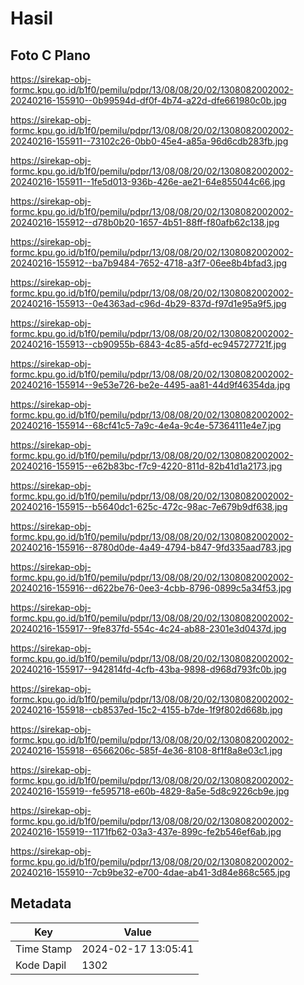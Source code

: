 # Hasil

## Foto C Plano

https://sirekap-obj-formc.kpu.go.id/b1f0/pemilu/pdpr/13/08/08/20/02/1308082002002-20240216-155910--0b99594d-df0f-4b74-a22d-dfe661980c0b.jpg

https://sirekap-obj-formc.kpu.go.id/b1f0/pemilu/pdpr/13/08/08/20/02/1308082002002-20240216-155911--73102c26-0bb0-45e4-a85a-96d6cdb283fb.jpg

https://sirekap-obj-formc.kpu.go.id/b1f0/pemilu/pdpr/13/08/08/20/02/1308082002002-20240216-155911--1fe5d013-936b-426e-ae21-64e855044c66.jpg

https://sirekap-obj-formc.kpu.go.id/b1f0/pemilu/pdpr/13/08/08/20/02/1308082002002-20240216-155912--d78b0b20-1657-4b51-88ff-f80afb62c138.jpg

https://sirekap-obj-formc.kpu.go.id/b1f0/pemilu/pdpr/13/08/08/20/02/1308082002002-20240216-155912--ba7b9484-7652-4718-a3f7-06ee8b4bfad3.jpg

https://sirekap-obj-formc.kpu.go.id/b1f0/pemilu/pdpr/13/08/08/20/02/1308082002002-20240216-155913--0e4363ad-c96d-4b29-837d-f97d1e95a9f5.jpg

https://sirekap-obj-formc.kpu.go.id/b1f0/pemilu/pdpr/13/08/08/20/02/1308082002002-20240216-155913--cb90955b-6843-4c85-a5fd-ec945727721f.jpg

https://sirekap-obj-formc.kpu.go.id/b1f0/pemilu/pdpr/13/08/08/20/02/1308082002002-20240216-155914--9e53e726-be2e-4495-aa81-44d9f46354da.jpg

https://sirekap-obj-formc.kpu.go.id/b1f0/pemilu/pdpr/13/08/08/20/02/1308082002002-20240216-155914--68cf41c5-7a9c-4e4a-9c4e-57364111e4e7.jpg

https://sirekap-obj-formc.kpu.go.id/b1f0/pemilu/pdpr/13/08/08/20/02/1308082002002-20240216-155915--e62b83bc-f7c9-4220-811d-82b41d1a2173.jpg

https://sirekap-obj-formc.kpu.go.id/b1f0/pemilu/pdpr/13/08/08/20/02/1308082002002-20240216-155915--b5640dc1-625c-472c-98ac-7e679b9df638.jpg

https://sirekap-obj-formc.kpu.go.id/b1f0/pemilu/pdpr/13/08/08/20/02/1308082002002-20240216-155916--8780d0de-4a49-4794-b847-9fd335aad783.jpg

https://sirekap-obj-formc.kpu.go.id/b1f0/pemilu/pdpr/13/08/08/20/02/1308082002002-20240216-155916--d622be76-0ee3-4cbb-8796-0899c5a34f53.jpg

https://sirekap-obj-formc.kpu.go.id/b1f0/pemilu/pdpr/13/08/08/20/02/1308082002002-20240216-155917--9fe837fd-554c-4c24-ab88-2301e3d0437d.jpg

https://sirekap-obj-formc.kpu.go.id/b1f0/pemilu/pdpr/13/08/08/20/02/1308082002002-20240216-155917--942814fd-4cfb-43ba-9898-d968d793fc0b.jpg

https://sirekap-obj-formc.kpu.go.id/b1f0/pemilu/pdpr/13/08/08/20/02/1308082002002-20240216-155918--cb8537ed-15c2-4155-b7de-1f9f802d668b.jpg

https://sirekap-obj-formc.kpu.go.id/b1f0/pemilu/pdpr/13/08/08/20/02/1308082002002-20240216-155918--6566206c-585f-4e36-8108-8f1f8a8e03c1.jpg

https://sirekap-obj-formc.kpu.go.id/b1f0/pemilu/pdpr/13/08/08/20/02/1308082002002-20240216-155919--fe595718-e60b-4829-8a5e-5d8c9226cb9e.jpg

https://sirekap-obj-formc.kpu.go.id/b1f0/pemilu/pdpr/13/08/08/20/02/1308082002002-20240216-155919--1171fb62-03a3-437e-899c-fe2b546ef6ab.jpg

https://sirekap-obj-formc.kpu.go.id/b1f0/pemilu/pdpr/13/08/08/20/02/1308082002002-20240216-155910--7cb9be32-e700-4dae-ab41-3d84e868c565.jpg


## Metadata

| Key        | Value               |
| ---------- | ------------------- |
| Time Stamp | 2024-02-17 13:05:41 |
| Kode Dapil | 1302                |



